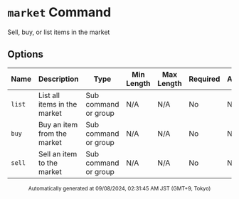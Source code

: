 # `market` Command

Sell, buy, or list items in the market

## Options

| Name | Description | Type | Min Length | Max Length | Required | Autocomplete |
| ---- | ----------- | ---- | ---------- | ---------- | -------- | ------------ |
| `list` | List all items in the market | Sub command or group | N/A | N/A | No | No |
| `buy` | Buy an item from the market | Sub command or group | N/A | N/A | No | No |
| `sell` | Sell an item to the market | Sub command or group | N/A | N/A | No | No |

<div align="center"><sub>Automatically generated at 09/08/2024, 02:31:45 AM JST (GMT+9, Tokyo)</sub></div>